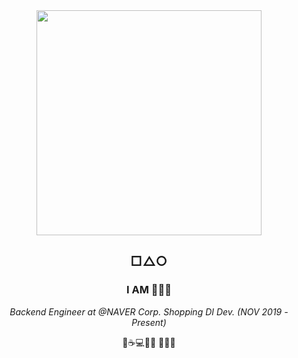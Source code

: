 
<div align="center">

<img  width=360 src="https://user-images.githubusercontent.com/26691216/101163952-c17af100-3677-11eb-8548-f4c6dcfdbd32.JPG"/>


## □△○

### I AM 👩🏻‍💻

*Backend Engineer at @NAVER Corp. Shopping DI Dev.*
*(NOV 2019 - Present)*

🌙☕️💻🐢📒
🖤🍺🎨

</div>

<!--
**minSW/minSW** is a ✨ _special_ ✨ repository because its `README.md` (this file) appears on your GitHub profile.

Here are some ideas to get you started:

- 🔭 I’m currently working on ...
- 🌱 I’m currently learning ...
- 👯 I’m looking to collaborate on ...
- 🤔 I’m looking for help with ...
- 💬 Ask me about ...
- 📫 How to reach me: ...
- 😄 Pronouns: ...
- ⚡ Fun fact: ...
-->
